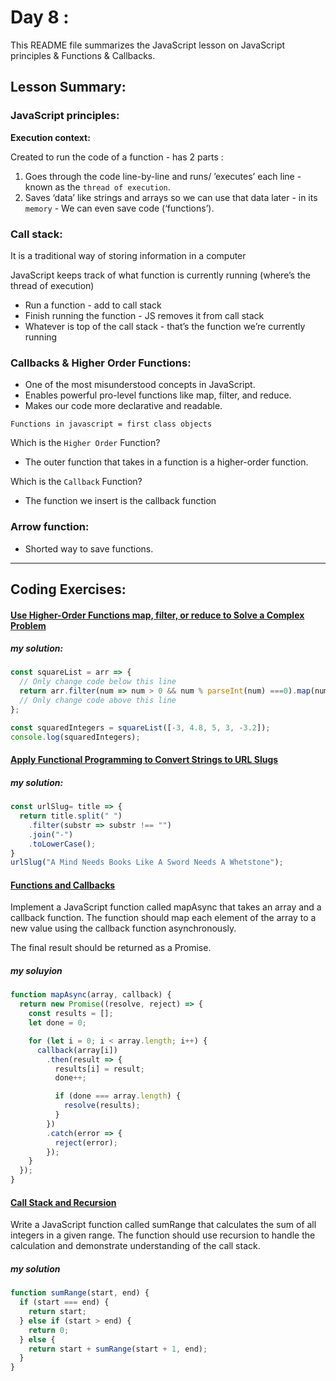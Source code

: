 
# Day 8 :

This README file summarizes the JavaScript lesson on JavaScript principles & Functions & Callbacks.

## Lesson Summary:

### JavaScript principles:
**Execution context:**

Created to run the code of a function - has 2 parts :
1. Goes through the code line-by-line and runs/ ’executes’ each line - known as the `thread of execution`.
2. Saves ‘data’ like strings and arrays so we can use that data later - in its `memory` - We can even save code (‘functions’).

### Call stack: 

It is a traditional way of storing information in a computer

JavaScript keeps track of what function is currently running (where’s the thread of execution)

* Run a function - add to call stack
* Finish running the function - JS removes it from call stack
* Whatever is top of the call stack - that’s the function we’re   currently running


### Callbacks & Higher Order Functions:

- One of the most misunderstood concepts in JavaScript.
- Enables powerful pro-level functions like map, filter, and reduce.
- Makes our code more declarative and readable.

`Functions in javascript = first class objects`

Which is the `Higher Order` Function?
- The outer function that takes in a function is a higher-order function.

Which is the `Callback` Function?
- The function we insert is the callback function

### Arrow function:
- Shorted way to save functions.

--------------------------------------------------------------

## Coding Exercises:
#### [Use Higher-Order Functions map, filter, or reduce to Solve a Complex Problem](https://www.freecodecamp.org/learn/javascript-algorithms-and-data-structures/functional-programming/use-higher-order-functions-map-filter-or-reduce-to-solve-a-complex-problem)

##### my solution:
```javascript
const squareList = arr => {
  // Only change code below this line
  return arr.filter(num => num > 0 && num % parseInt(num) ===0).map(num=> Math.pow(num,2));
  // Only change code above this line
};

const squaredIntegers = squareList([-3, 4.8, 5, 3, -3.2]);
console.log(squaredIntegers);
```

#### [Apply Functional Programming to Convert Strings to URL Slugs](https://www.freecodecamp.org/learn/javascript-algorithms-and-data-structures/functional-programming/apply-functional-programming-to-convert-strings-to-url-slugs)

##### my solution:
```javascript
const urlSlug= title => {
  return title.split(" ")
    .filter(substr => substr !== "")
    .join("-")
    .toLowerCase();
}
urlSlug("A Mind Needs Books Like A Sword Needs A Whetstone");
```

#### [Functions and Callbacks](https://github.com/orjwan-alrajaby/gsg-expressjs-backend-training-2023/blob/main/learning-sprint-1/week2-day1-tasks/tasks.md)
Implement a JavaScript function called mapAsync that takes an array and a callback function. The function should map each element of the array to a new value using the callback function asynchronously.

The final result should be returned as a Promise.


##### my soluyion 
```javascript
function mapAsync(array, callback) {
  return new Promise((resolve, reject) => {
    const results = [];
    let done = 0;

    for (let i = 0; i < array.length; i++) {
      callback(array[i])
        .then(result => {
          results[i] = result;
          done++;

          if (done === array.length) {
            resolve(results);
          }
        })
        .catch(error => {
          reject(error);
        });
    }
  });
}
```

#### [Call Stack and Recursion](https://github.com/orjwan-alrajaby/gsg-expressjs-backend-training-2023/blob/main/learning-sprint-1/week2-day1-tasks/tasks.md)
Write a JavaScript function called sumRange that calculates the sum of all integers in a given range. The function should use recursion to handle the calculation and demonstrate understanding of the call stack.

##### my solution 
```javascript
function sumRange(start, end) {
  if (start === end) {
    return start; 
  } else if (start > end) {
    return 0; 
  } else {
    return start + sumRange(start + 1, end); 
  }
}
```
